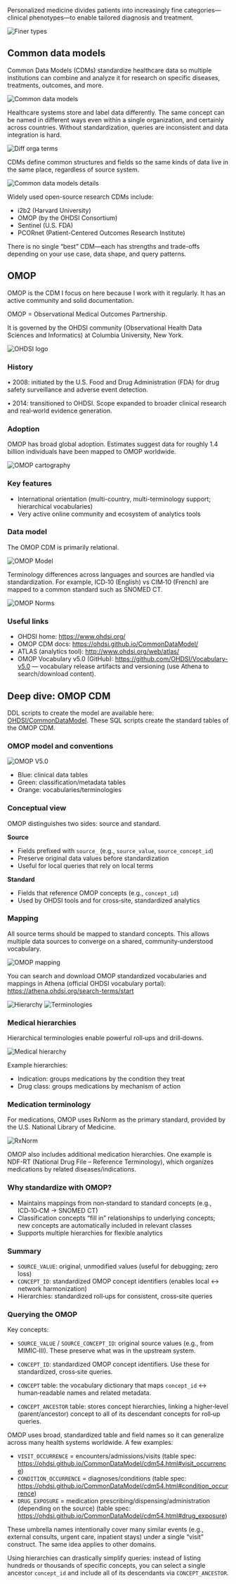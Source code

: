 Personalized medicine divides patients into increasingly fine categories—clinical phenotypes—to enable tailored diagnosis and treatment.

![Finer types](./images/finer-types.png)

## Common data models

Common Data Models (CDMs) standardize healthcare data so multiple institutions can combine and analyze it for research on specific diseases, treatments, outcomes, and more.

![Common data models](./images/common-data-models.png)

Healthcare systems store and label data differently. The same concept can be named in different ways even within a single organization, and certainly across countries. Without standardization, queries are inconsistent and data integration is hard.

![Diff orga terms](./images/diff-orga-terms.png)

CDMs define common structures and fields so the same kinds of data live in the same place, regardless of source system.

![Common data models details](./images/common-data-models-details.png)

Widely used open-source research CDMs include:
- i2b2 (Harvard University)
- OMOP (by the OHDSI Consortium)
- Sentinel (U.S. FDA)
- PCORnet (Patient-Centered Outcomes Research Institute)

There is no single “best” CDM—each has strengths and trade-offs depending on your use case, data shape, and query patterns.

## OMOP

OMOP is the CDM I focus on here because I work with it regularly. It has an active community and solid documentation.

OMOP = Observational Medical Outcomes Partnership.

It is governed by the OHDSI community (Observational Health Data Sciences and Informatics) at Columbia University, New York.

![OHDSI logo](./images/ohdsi-logo.png)

### History

• 2008: initiated by the U.S. Food and Drug Administration (FDA) for drug safety surveillance and adverse event detection.

• 2014: transitioned to OHDSI. Scope expanded to broader clinical research and real‑world evidence generation.

### Adoption

OMOP has broad global adoption. Estimates suggest data for roughly 1.4 billion individuals have been mapped to OMOP worldwide.

![OMOP cartography](./images/omop-cartography.png)

### Key features

- International orientation (multi-country, multi-terminology support; hierarchical vocabularies)
- Very active online community and ecosystem of analytics tools

### Data model

The OMOP CDM is primarily relational.

![OMOP Model](./images/omop-model-clean.png)

Terminology differences across languages and sources are handled via standardization. For example, ICD‑10 (English) vs CIM‑10 (French) are mapped to a common standard such as SNOMED CT.

![OMOP Norms](./images/omop-normalizations.png)

### Useful links

- OHDSI home: https://www.ohdsi.org/
- OMOP CDM docs: https://ohdsi.github.io/CommonDataModel/
- ATLAS (analytics tool): http://www.ohdsi.org/web/atlas/
- OMOP Vocabulary v5.0 (GitHub): https://github.com/OHDSI/Vocabulary-v5.0 — vocabulary release artifacts and versioning (use Athena to search/download content).

## Deep dive: OMOP CDM

DDL scripts to create the model are available here: [OHDSI/CommonDataModel](https://github.com/OHDSI/CommonDataModel). These SQL scripts create the standard tables of the OMOP CDM.

### OMOP model and conventions

![OMOP V5.0](./images/omop-model-clean.png)

- Blue: clinical data tables
- Green: classification/metadata tables
- Orange: vocabularies/terminologies

### Conceptual view

OMOP distinguishes two sides: source and standard.

**Source**
- Fields prefixed with `source_` (e.g., `source_value`, `source_concept_id`)
- Preserve original data values before standardization
- Useful for local queries that rely on local terms

**Standard**
- Fields that reference OMOP concepts (e.g., `concept_id`)
- Used by OHDSI tools and for cross‑site, standardized analytics

### Mapping

All source terms should be mapped to standard concepts. This allows multiple data sources to converge on a shared, community‑understood vocabulary.

![OMOP mapping](./images/omop-mapping.png)

You can search and download OMOP standardized vocabularies and mappings in Athena (official OHDSI vocabulary portal): https://athena.ohdsi.org/search-terms/start

![Hierarchy](./images/omop-disease-hierarchy.png)
![Terminologies](./images/omop-concept-hierarchy.png)

### Medical hierarchies

Hierarchical terminologies enable powerful roll‑ups and drill‑downs.

![Medical hierarchy](./images/medical-terminologies-hierarchy.png)

Example hierarchies:
- Indication: groups medications by the condition they treat
- Drug class: groups medications by mechanism of action

### Medication terminology

For medications, OMOP uses RxNorm as the primary standard, provided by the U.S. National Library of Medicine.

![RxNorm](./images/rxnorm-terminologies.png)

OMOP also includes additional medication hierarchies. One example is NDF-RT (National Drug File – Reference Terminology), which organizes medications by related diseases/indications.

### Why standardize with OMOP?

- Maintains mappings from non‑standard to standard concepts (e.g., ICD‑10‑CM → SNOMED CT)
- Classification concepts “fill in” relationships to underlying concepts; new concepts are automatically included in relevant classes
- Supports multiple hierarchies for flexible analytics

### Summary

- `SOURCE_VALUE`: original, unmodified values (useful for debugging; zero loss)
- `CONCEPT_ID`: standardized OMOP concept identifiers (enables local ↔ network harmonization)
- Hierarchies: standardized roll‑ups for consistent, cross‑site queries

### Querying the OMOP

Key concepts:
- `SOURCE_VALUE` / `SOURCE_CONCEPT_ID`: original source values (e.g., from MIMIC‑III). These preserve what was in the upstream system.
- `CONCEPT_ID`: standardized OMOP concept identifiers. Use these for standardized, cross‑site queries.
- `CONCEPT` table: the vocabulary dictionary that maps `concept_id` ↔ human‑readable names and related metadata.

- `CONCEPT_ANCESTOR` table: stores concept hierarchies, linking a higher‑level (parent/ancestor) concept to all of its descendant concepts for roll‑up queries.

OMOP uses broad, standardized table and field names so it can generalize across many health systems worldwide. A few examples:

- `VISIT_OCCURRENCE` = encounters/admissions/visits (table spec: https://ohdsi.github.io/CommonDataModel/cdm54.html#visit_occurrence)
- `CONDITION_OCCURRENCE` = diagnoses/conditions (table spec: https://ohdsi.github.io/CommonDataModel/cdm54.html#condition_occurrence)
- `DRUG_EXPOSURE` = medication prescribing/dispensing/administration (depending on the source) (table spec: https://ohdsi.github.io/CommonDataModel/cdm54.html#drug_exposure)

These umbrella names intentionally cover many similar events (e.g., external consults, urgent care, inpatient stays) under a single “visit” construct. The same idea applies to other domains.

Using hierarchies can drastically simplify queries: instead of listing hundreds or thousands of specific concepts, you can select a single ancestor `concept_id` and include all of its descendants via `CONCEPT_ANCESTOR`.